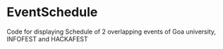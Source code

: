 # EventSchedule
Code for displaying Schedule of 2 overlapping events of Goa university, INFOFEST and HACKAFEST
